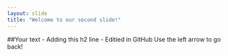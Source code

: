 ```yaml
---
layout: slide
title: "Welcome to our second slide!"
---
```

##Your text - Adding  this h2 line - Editied in GitHub
Use the left arrow to go back!
